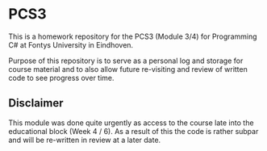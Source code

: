# PCS3

This is a homework repository for the PCS3 (Module 3/4) for Programming C# at Fontys University in Eindhoven.

Purpose of this repository is to serve as a personal log and storage for course material and to also allow future re-visiting and review of written code to see progress over time.

## Disclaimer
This module was done quite urgently as access to the course late into the educational block (Week 4 / 6). As a result of this the code is rather subpar and will be re-written in review at a later date.
